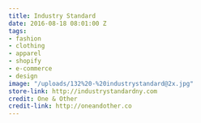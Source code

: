 ```yaml
---
title: Industry Standard
date: 2016-08-18 08:01:00 Z
tags:
- fashion
- clothing
- apparel
- shopify
- e-commerce
- design
image: "/uploads/132%20-%20industrystandard@2x.jpg"
store-link: http://industrystandardny.com
credit: One & Other
credit-link: http://oneandother.co
---
```


